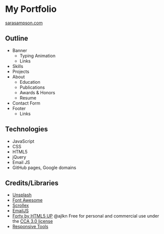 # My Portfolio

[sarasampson.com](https://www.sarasampson.com/)

## Outline

* Banner
  * Typing Animation
  * Links
* Skills
* Projects
* About
  * Education
  * Publications
  * Awards & Honors
  * Resume
* Contact Form
* Footer
  * Links
  
## Technologies

* JavaScript
* CSS
* HTML5
* jQuery
* Email JS
* GitHub pages, Google domains

## Credits/Libraries

* [Unsplash](unsplash.com)
* [Font Awesome](fontawesome.io)
* [Scrollex](github.com/ajlkn/jquery.scrollex)
* [EmailJS](https://www.emailjs.com/)
* [Forty by HTML5 UP](html5up.net) @ajlkn
  Free for personal and commercial use under the [CCA 3.0 license](html5up.net/license)
* [Responsive Tools](github.com/ajlkn/responsive-tools)
